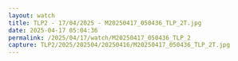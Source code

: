 ```yaml
---
layout: watch
title: TLP2 - 17/04/2025 - M20250417_050436_TLP_2T.jpg
date: 2025-04-17 05:04:36
permalink: /2025/04/17/watch/M20250417_050436_TLP_2
capture: TLP2/2025/202504/20250416/M20250417_050436_TLP_2T.jpg
---
```


